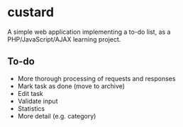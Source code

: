 # custard

A simple web application implementing a to-do list, as a PHP/JavaScript/AJAX learning project.

## To-do
* More thorough processing of requests and responses
* Mark task as done (move to archive)
* Edit task
* Validate input
* Statistics
* More detail (e.g. category)